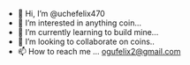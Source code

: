- 👋 Hi, I’m @uchefelix470
- 👀 I’m interested in anything coin...
- 🌱 I’m currently learning to build mine...
- 💞️ I’m looking to collaborate on coins..
- 📫 How to reach me ... ogufelix2@gmail.com

<!---
uchefelix470/uchefelix470 is a ✨ special ✨ repository because its `README.md` (this file) appears on your GitHub profile.
You can click the Preview link to take a look at your changes.
--->
